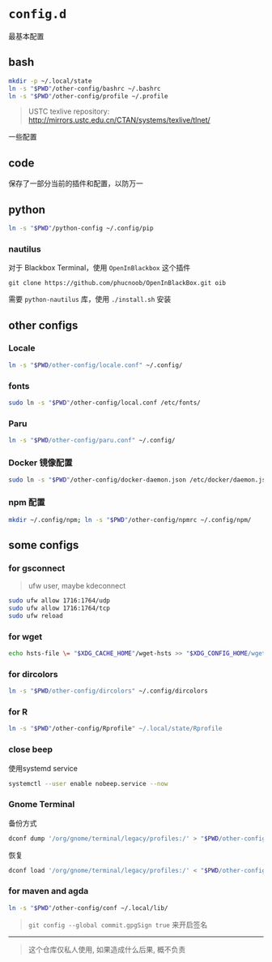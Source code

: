 # `config.d`

最基本配置

## bash

```bash
mkdir -p ~/.local/state
ln -s "$PWD"/other-config/bashrc ~/.bashrc
ln -s "$PWD"/other-config/profile ~/.profile
```

> USTC texlive repository:
>   http://mirrors.ustc.edu.cn/CTAN/systems/texlive/tlnet/

一些配置

## code

保存了一部分当前的插件和配置，以防万一

## python

```bash
ln -s "$PWD"/python-config ~/.config/pip
```

### nautilus

对于 Blackbox Terminal，使用 `OpenInBlackbox` 这个插件

```shell
git clone https://github.com/phucnoob/OpenInBlackBox.git oib
```

需要 `python-nautilus` 库，使用 `./install.sh` 安装

## other configs

### Locale

```bash
ln -s "$PWD/other-config/locale.conf" ~/.config/
```

### fonts

```bash
sudo ln -s "$PWD"/other-config/local.conf /etc/fonts/
```

### Paru

```bash
ln -s "$PWD/other-config/paru.conf" ~/.config/
```

### Docker 镜像配置

```bash
sudo ln -s "$PWD"/other-config/docker-daemon.json /etc/docker/daemon.json
```

### npm 配置

```bash
mkdir ~/.config/npm; ln -s "$PWD"/other-config/npmrc ~/.config/npm/
```

## some configs

### for gsconnect

> ufw user, maybe kdeconnect

```bash
sudo ufw allow 1716:1764/udp
sudo ufw allow 1716:1764/tcp
sudo ufw reload
```

### for wget

```bash
echo hsts-file \= "$XDG_CACHE_HOME"/wget-hsts >> "$XDG_CONFIG_HOME/wgetrc"
```

### for dircolors

```bash
ln -s "$PWD/other-config/dircolors" ~/.config/dircolors
```

### for R

```bash
ln -s "$PWD"/other-config/Rprofile" ~/.local/state/Rprofile
```

### close beep

使用systemd service

```bash
systemctl --user enable nobeep.service --now
```

### Gnome Terminal

备份方式

```bash
dconf dump '/org/gnome/terminal/legacy/profiles:/' > "$PWD/other-config/gnome-profile.dconf"
```

恢复

```bash
dconf load '/org/gnome/terminal/legacy/profiles:/' < "$PWD/other-config/gnome-profile.dconf"
```

### for maven and agda

```bash
ln -s "$PWD"/other-config/conf ~/.local/lib/
```

> `git config --global commit.gpgSign true` 来开启签名

---

> 这个仓库仅私人使用, 如果造成什么后果, 概不负责
